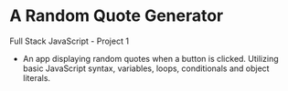 # A Random Quote Generator
Full Stack JavaScript - Project 1
- An app displaying random quotes when a button is clicked. Utilizing basic JavaScript syntax, variables, loops, conditionals and object literals.
